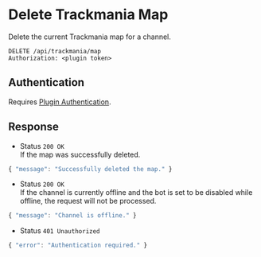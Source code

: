 # Delete Trackmania Map

Delete the current Trackmania map for a channel.

```http
DELETE /api/trackmania/map
Authorization: <plugin token>
```

## Authentication

Requires [Plugin Authentication](../../authentication/plugin.md).

## Response

- Status `200 OK`  
  If the map was successfully deleted.

```js
{ "message": "Successfully deleted the map." }
```

- Status `200 OK`  
  If the channel is currently offline and the bot is set to be disabled while offline, the request will not be processed.

```js
{ "message": "Channel is offline." }
```

- Status `401 Unauthorized`

```js
{ "error": "Authentication required." }
```
